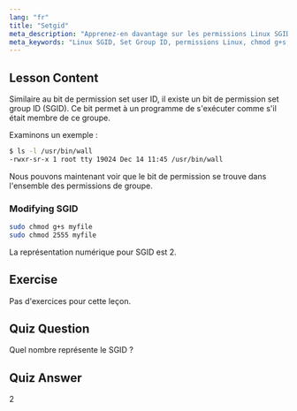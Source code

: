 ```yaml
---
lang: "fr"
title: "Setgid"
meta_description: "Apprenez-en davantage sur les permissions Linux SGID (Set Group ID), leur fonctionnement et comment les modifier. Comprenez ce concept crucial de sécurité Linux."
meta_keywords: "Linux SGID, Set Group ID, permissions Linux, chmod g+s, sécurité Linux, Linux débutant, tutoriel Linux"
---
```


## Lesson Content

Similaire au bit de permission set user ID, il existe un bit de permission set group ID (SGID). Ce bit permet à un programme de s'exécuter comme s'il était membre de ce groupe.

Examinons un exemple :

```bash
$ ls -l /usr/bin/wall
-rwxr-sr-x 1 root tty 19024 Dec 14 11:45 /usr/bin/wall
```

Nous pouvons maintenant voir que le bit de permission se trouve dans l'ensemble des permissions de groupe.

### Modifying SGID

```bash
sudo chmod g+s myfile
sudo chmod 2555 myfile
```

La représentation numérique pour SGID est 2.

## Exercise

Pas d'exercices pour cette leçon.

## Quiz Question

Quel nombre représente le SGID ?

## Quiz Answer

2
